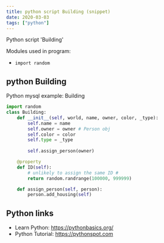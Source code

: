 ```yaml
---
title: python script Building (snippet)
date: 2020-03-03
tags: ["python"]
---
```

Python script 'Building'


Modules used in program: 
* `import random`

## python Building

Python mysql example: Building

```python
import random
class Building:
    def __init__(self, world, name, owner, color, _type):
        self.name = name
        self.owner = owner # Person obj
        self.color = color
        self.type = _type
        
        self.assign_person(owner)

    @property
    def ID(self):
        # unlikely to assign the same ID #
        return random.randrange(100000, 999999)

    def assign_person(self, person):
        person.add_housing(self)


```

## Python links

- Learn Python: https://pythonbasics.org/
- Python Tutorial: https://pythonspot.com
